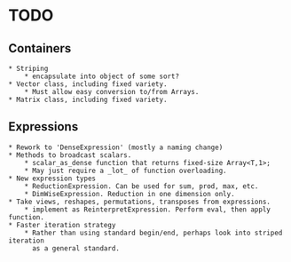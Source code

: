 # TODO

## Containers
    
    * Striping
        * encapsulate into object of some sort?
    * Vector class, including fixed variety.
        * Must allow easy conversion to/from Arrays.
    * Matrix class, including fixed variety.

## Expressions

    * Rework to 'DenseExpression' (mostly a naming change)
    * Methods to broadcast scalars.
        * scalar_as_dense function that returns fixed-size Array<T,1>;
        * May just require a _lot_ of function overloading.
    * New expression types
        * ReductionExpression. Can be used for sum, prod, max, etc.
        * DimWiseExpression. Reduction in one dimension only.
    * Take views, reshapes, permutations, transposes from expressions.
        * implement as ReinterpretExpression. Perform eval, then apply function.
    * Faster iteration strategy
        * Rather than using standard begin/end, perhaps look into striped iteration
          as a general standard.
